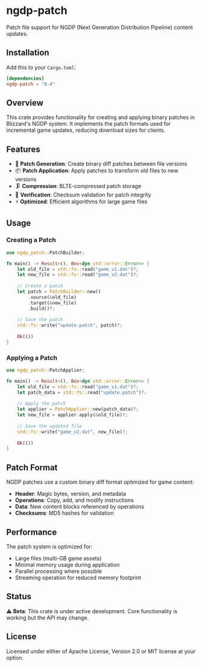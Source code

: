 # ngdp-patch

Patch file support for NGDP (Next Generation Distribution Pipeline) content updates.

## Installation

Add this to your `Cargo.toml`:

```toml
[dependencies]
ngdp-patch = "0.4"
```

## Overview

This crate provides functionality for creating and applying binary patches in Blizzard's NGDP system. It implements the patch formats used for incremental game updates, reducing download sizes for clients.

## Features

- 🔧 **Patch Generation**: Create binary diff patches between file versions
- 📦 **Patch Application**: Apply patches to transform old files to new versions
- 🗜️ **Compression**: BLTE-compressed patch storage
- 🔐 **Verification**: Checksum validation for patch integrity
- ⚡ **Optimized**: Efficient algorithms for large game files

## Usage

### Creating a Patch

```rust
use ngdp_patch::PatchBuilder;

fn main() -> Result<(), Box<dyn std::error::Error>> {
    let old_file = std::fs::read("game_v1.dat")?;
    let new_file = std::fs::read("game_v2.dat")?;
    
    // Create a patch
    let patch = PatchBuilder::new()
        .source(&old_file)
        .target(&new_file)
        .build()?;
    
    // Save the patch
    std::fs::write("update.patch", patch)?;
    
    Ok(())
}
```

### Applying a Patch

```rust
use ngdp_patch::PatchApplier;

fn main() -> Result<(), Box<dyn std::error::Error>> {
    let old_file = std::fs::read("game_v1.dat")?;
    let patch_data = std::fs::read("update.patch")?;
    
    // Apply the patch
    let applier = PatchApplier::new(patch_data)?;
    let new_file = applier.apply(&old_file)?;
    
    // Save the updated file
    std::fs::write("game_v2.dat", new_file)?;
    
    Ok(())
}
```

## Patch Format

NGDP patches use a custom binary diff format optimized for game content:

- **Header**: Magic bytes, version, and metadata
- **Operations**: Copy, add, and modify instructions
- **Data**: New content blocks referenced by operations
- **Checksums**: MD5 hashes for validation

## Performance

The patch system is optimized for:
- Large files (multi-GB game assets)
- Minimal memory usage during application
- Parallel processing where possible
- Streaming operation for reduced memory footprint

## Status

⚠️ **Beta**: This crate is under active development. Core functionality is working but the API may change.

## License

Licensed under either of Apache License, Version 2.0 or MIT license at your option.
